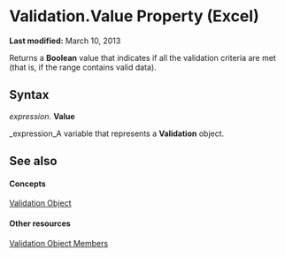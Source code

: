 
# Validation.Value Property (Excel)

 **Last modified:** March 10, 2013

Returns a  **Boolean** value that indicates if all the validation criteria are met (that is, if the range contains valid data).

## Syntax

 _expression_. **Value**

 _expression_A variable that represents a  **Validation** object.


## See also


#### Concepts


 [Validation Object](59d29d1e-92d3-373e-04d0-0d7fe97e1878.md)
#### Other resources


 [Validation Object Members](2f215790-17f9-5bc7-683c-0ec7a610f1dc.md)
